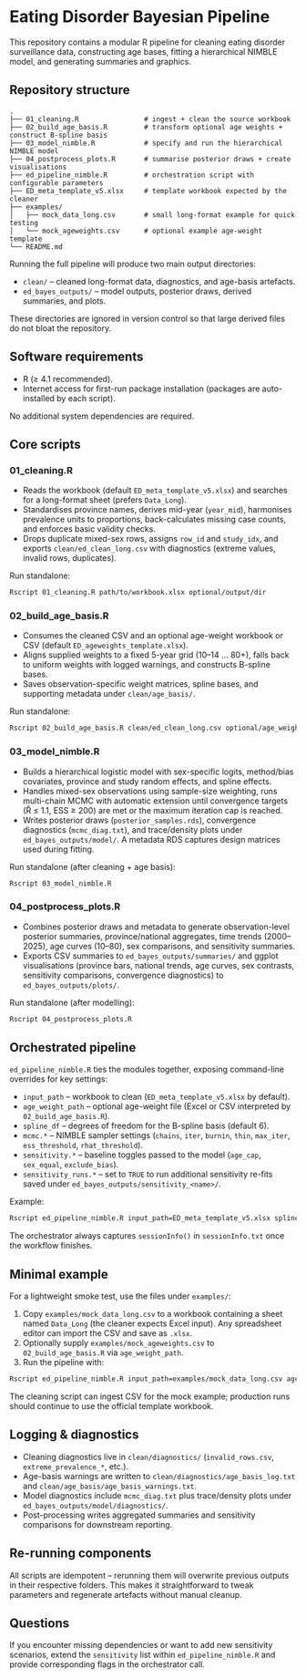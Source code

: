 # Eating Disorder Bayesian Pipeline

This repository contains a modular R pipeline for cleaning eating disorder surveillance data, constructing age bases, fitting a hierarchical NIMBLE model, and generating summaries and graphics.

## Repository structure

```
.
├── 01_cleaning.R                # ingest + clean the source workbook
├── 02_build_age_basis.R         # transform optional age weights + construct B-spline basis
├── 03_model_nimble.R            # specify and run the hierarchical NIMBLE model
├── 04_postprocess_plots.R       # summarise posterior draws + create visualisations
├── ed_pipeline_nimble.R         # orchestration script with configurable parameters
├── ED_meta_template_v5.xlsx     # template workbook expected by the cleaner
├── examples/
│   ├── mock_data_long.csv       # small long-format example for quick testing
│   └── mock_ageweights.csv      # optional example age-weight template
└── README.md
```

Running the full pipeline will produce two main output directories:

* `clean/` – cleaned long-format data, diagnostics, and age-basis artefacts.
* `ed_bayes_outputs/` – model outputs, posterior draws, derived summaries, and plots.

These directories are ignored in version control so that large derived files do not bloat the repository.

## Software requirements

* R (≥ 4.1 recommended).
* Internet access for first-run package installation (packages are auto-installed by each script).

No additional system dependencies are required.

## Core scripts

### 01_cleaning.R
* Reads the workbook (default `ED_meta_template_v5.xlsx`) and searches for a long-format sheet (prefers `Data_Long`).
* Standardises province names, derives mid-year (`year_mid`), harmonises prevalence units to proportions, back-calculates missing case counts, and enforces basic validity checks.
* Drops duplicate mixed-sex rows, assigns `row_id` and `study_idx`, and exports `clean/ed_clean_long.csv` with diagnostics (extreme values, invalid rows, duplicates).

Run standalone:

```bash
Rscript 01_cleaning.R path/to/workbook.xlsx optional/output/dir
```

### 02_build_age_basis.R
* Consumes the cleaned CSV and an optional age-weight workbook or CSV (default `ED_ageweights_template.xlsx`).
* Aligns supplied weights to a fixed 5-year grid (10–14 … 80+), falls back to uniform weights with logged warnings, and constructs B-spline bases.
* Saves observation-specific weight matrices, spline bases, and supporting metadata under `clean/age_basis/`.

Run standalone:

```bash
Rscript 02_build_age_basis.R clean/ed_clean_long.csv optional/age_weight_file.xlsx
```

### 03_model_nimble.R
* Builds a hierarchical logistic model with sex-specific logits, method/bias covariates, province and study random effects, and spline effects.
* Handles mixed-sex observations using sample-size weighting, runs multi-chain MCMC with automatic extension until convergence targets (R̂ ≤ 1.1, ESS ≥ 200) are met or the maximum iteration cap is reached.
* Writes posterior draws (`posterior_samples.rds`), convergence diagnostics (`mcmc_diag.txt`), and trace/density plots under `ed_bayes_outputs/model/`. A metadata RDS captures design matrices used during fitting.

Run standalone (after cleaning + age basis):

```bash
Rscript 03_model_nimble.R
```

### 04_postprocess_plots.R
* Combines posterior draws and metadata to generate observation-level posterior summaries, province/national aggregates, time trends (2000–2025), age curves (10–80), sex comparisons, and sensitivity summaries.
* Exports CSV summaries to `ed_bayes_outputs/summaries/` and ggplot visualisations (province bars, national trends, age curves, sex contrasts, sensitivity comparisons, convergence diagnostics) to `ed_bayes_outputs/plots/`.

Run standalone (after modelling):

```bash
Rscript 04_postprocess_plots.R
```

## Orchestrated pipeline

`ed_pipeline_nimble.R` ties the modules together, exposing command-line overrides for key settings:

* `input_path` – workbook to clean (`ED_meta_template_v5.xlsx` by default).
* `age_weight_path` – optional age-weight file (Excel or CSV interpreted by `02_build_age_basis.R`).
* `spline_df` – degrees of freedom for the B-spline basis (default 6).
* `mcmc.*` – NIMBLE sampler settings (`chains`, `iter`, `burnin`, `thin`, `max_iter`, `ess_threshold`, `rhat_threshold`).
* `sensitivity.*` – baseline toggles passed to the model (`age_cap`, `sex_equal`, `exclude_bias`).
* `sensitivity_runs.*` – set to `TRUE` to run additional sensitivity re-fits saved under `ed_bayes_outputs/sensitivity_<name>/`.

Example:

```bash
Rscript ed_pipeline_nimble.R input_path=ED_meta_template_v5.xlsx spline_df=8 mcmc.iter=8000 sensitivity_runs.age_cap=TRUE
```

The orchestrator always captures `sessionInfo()` in `sessionInfo.txt` once the workflow finishes.

## Minimal example

For a lightweight smoke test, use the files under `examples/`:

1. Copy `examples/mock_data_long.csv` to a workbook containing a sheet named `Data_Long` (the cleaner expects Excel input). Any spreadsheet editor can import the CSV and save as `.xlsx`.
2. Optionally supply `examples/mock_ageweights.csv` to `02_build_age_basis.R` via `age_weight_path`.
3. Run the pipeline with:

```bash
Rscript ed_pipeline_nimble.R input_path=examples/mock_data_long.csv age_weight_path=examples/mock_ageweights.csv
```

The cleaning script can ingest CSV for the mock example; production runs should continue to use the official template workbook.

## Logging & diagnostics

* Cleaning diagnostics live in `clean/diagnostics/` (`invalid_rows.csv`, `extreme_prevalence_*`, etc.).
* Age-basis warnings are written to `clean/diagnostics/age_basis_log.txt` and `clean/age_basis/age_basis_warnings.txt`.
* Model diagnostics include `mcmc_diag.txt` plus trace/density plots under `ed_bayes_outputs/model/diagnostics/`.
* Post-processing writes aggregated summaries and sensitivity comparisons for downstream reporting.

## Re-running components

All scripts are idempotent – rerunning them will overwrite previous outputs in their respective folders. This makes it straightforward to tweak parameters and regenerate artefacts without manual cleanup.

## Questions

If you encounter missing dependencies or want to add new sensitivity scenarios, extend the `sensitivity` list within `ed_pipeline_nimble.R` and provide corresponding flags in the orchestrator call.
